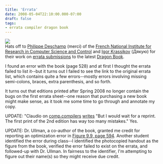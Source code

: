 ```yaml
---
title: 'Errata'
date: 2008-05-04T22:10:00.000-07:00
draft: false
tags: 
- errata compiler dragon book
---
```


[![](/images/dragon_thumb320.jpg)](/images/dragon_thumb.jpg)  
Hats off to [Philippe Deschamp](http://www-rocq.inria.fr/qui/Philippe.Deschamp/) (merci) of the [French National Institute for Research in Computer Science and Control](http://www.inria.fr/index.en.html) and [Igor Krassikov](http://kiv.kiev.ua/) (Дякую) for their work on [errata submissions](http://infolab.stanford.edu/%7Eullman/dragon/errata1.html) to the latest [Dragon Book](http://dragonbook.stanford.edu/).  
  
I found an error with the book (page 528) and at first I thought the errata failed to list it--but it turns out I failed to see the link to the original errata list, which contains quite a few errors--mostly errors involving missing semi-colons, braces, extra parenthesis, and so forth.  
  
It turns out that editions printed after Spring 2008 no longer contain the bugs on the first errata sheet--one reason that purchasing a new book might make sense, as it took me some time to go through and annotate my copy.  
  
UPDATE: "Claudio on [comp.compilers](http://groups.google.com/group/comp.compilers) [writes](http://groups.google.com/group/comp.compilers/browse_thread/thread/aba98c2b37c83190/d794d30931eb908e?lnk=gst&q=%22dragon+book%22#d794d30931eb908e) "But I would wait for a reprint. The first print of the 2nd edition has way too many mistakes." Yes.  
  
UPDATE: Dr. Ullman, a co-author of the book, granted me credit for reporting an optimization error in [Figure 9.9, page 594](http://infolab.stanford.edu/%7Eullman/dragon/errata.html). Another student identified the error during class--I identified the photocopied handout as the figure from the book, verified the error failed to exist on the errata, and followed-up with Dr. Ullman. In fairness to the identifier, I'm attempting to figure out their name(s) so they might receive due credit.